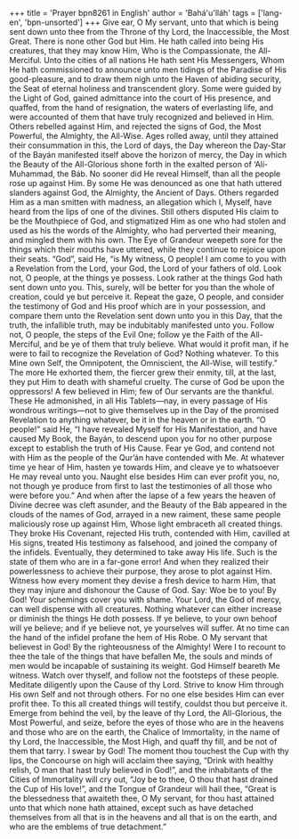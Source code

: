+++
title = 'Prayer bpn8261 in English'
author = 'Bahá'u'lláh'
tags = ['lang-en', 'bpn-unsorted']
+++
Give ear, O My servant, unto that which is being sent down unto thee from the Throne of thy Lord, the Inaccessible, the Most Great. There is none other God but Him. He hath called into being His creatures, that they may know Him, Who is the Compassionate, the All-Merciful. Unto the cities of all nations He hath sent His Messengers, Whom He hath commissioned to announce unto men tidings of the Paradise of His good-pleasure, and to draw them nigh unto the Haven of abiding security, the Seat of eternal holiness and transcendent glory.
Some were guided by the Light of God, gained admittance into the court of His presence, and quaffed, from the hand of resignation, the waters of everlasting life, and were accounted of them that have truly recognized and believed in Him. Others rebelled against Him, and rejected the signs of God, the Most Powerful, the Almighty, the All-Wise.
Ages rolled away, until they attained their consummation in this, the Lord of days, the Day whereon the Day-Star of the Bayán manifested itself above the horizon of mercy, the Day in which the Beauty of the All-Glorious shone forth in the exalted person of ‘Alí-Muhammad, the Báb. No sooner did He reveal Himself, than all the people rose up against Him. By some He was denounced as one that hath uttered slanders against God, the Almighty, the Ancient of Days. Others regarded Him as a man smitten with madness, an allegation which I, Myself, have heard from the lips of one of the divines. Still others disputed His claim to be the Mouthpiece of God, and stigmatized Him as one who had stolen and used as his the words of the Almighty, who had perverted their meaning, and mingled them with his own. The Eye of Grandeur weepeth sore for the things which their mouths have uttered, while they continue to rejoice upon their seats.
“God”, said He, “is My witness, O people! I am come to you with a Revelation from the Lord, your God, the Lord of your fathers of old. Look not, O people, at the things ye possess. Look rather at the things God hath sent down unto you. This, surely, will be better for you than the whole of creation, could ye but perceive it. Repeat the gaze, O people, and consider the testimony of God and His proof which are in your possession, and compare them unto the Revelation sent down unto you in this Day, that the truth, the infallible truth, may be indubitably manifested unto you. Follow not, O people, the steps of the Evil One; follow ye the Faith of the All-Merciful, and be ye of them that truly believe. What would it profit man, if he were to fail to recognize the Revelation of God? Nothing whatever. To this Mine own Self, the Omnipotent, the Omniscient, the All-Wise, will testify.”
The more He exhorted them, the fiercer grew their enmity, till, at the last, they put Him to death with shameful cruelty. The curse of God be upon the oppressors!
A few believed in Him; few of Our servants are the thankful. These He admonished, in all His Tablets—nay, in every passage of His wondrous writings—not to give themselves up in the Day of the promised Revelation to anything whatever, be it in the heaven or in the earth. “O people!” said He, “I have revealed Myself for His Manifestation, and have caused My Book, the Bayán, to descend upon you for no other purpose except to establish the truth of His Cause. Fear ye God, and contend not with Him as the people of the Qur’án have contended with Me. At whatever time ye hear of Him, hasten ye towards Him, and cleave ye to whatsoever He may reveal unto you. Naught else besides Him can ever profit you, no, not though ye produce from first to last the testimonies of all those who were before you.”
And when after the lapse of a few years the heaven of Divine decree was cleft asunder, and the Beauty of the Báb appeared in the clouds of the names of God, arrayed in a new raiment, these same people maliciously rose up against Him, Whose light embraceth all created things. They broke His Covenant, rejected His truth, contended with Him, cavilled at His signs, treated His testimony as falsehood, and joined the company of the infidels. Eventually, they determined to take away His life. Such is the state of them who are in a far-gone error!
And when they realized their powerlessness to achieve their purpose, they arose to plot against Him. Witness how every moment they devise a fresh device to harm Him, that they may injure and dishonour the Cause of God. Say: Woe be to you! By God! Your schemings cover you with shame. Your Lord, the God of mercy, can well dispense with all creatures. Nothing whatever can either increase or diminish the things He doth possess. If ye believe, to your own behoof will ye believe; and if ye believe not, ye yourselves will suffer. At no time can the hand of the infidel profane the hem of His Robe.
O My servant that believest in God! By the righteousness of the Almighty! Were I to recount to thee the tale of the things that have befallen Me, the souls and minds of men would be incapable of sustaining its weight. God Himself beareth Me witness. Watch over thyself, and follow not the footsteps of these people. Meditate diligently upon the Cause of thy Lord. Strive to know Him through His own Self and not through others. For no one else besides Him can ever profit thee. To this all created things will testify, couldst thou but perceive it.
Emerge from behind the veil, by the leave of thy Lord, the All-Glorious, the Most Powerful, and seize, before the eyes of those who are in the heavens and those who are on the earth, the Chalice of Immortality, in the name of thy Lord, the Inaccessible, the Most High, and quaff thy fill, and be not of them that tarry. I swear by God! The moment thou touchest the Cup with thy lips, the Concourse on high will acclaim thee saying, “Drink with healthy relish, O man that hast truly believed in God!”, and the inhabitants of the Cities of Immortality will cry out, “Joy be to thee, O thou that hast drained the Cup of His love!”, and the Tongue of Grandeur will hail thee, “Great is the blessedness that awaiteth thee, O My servant, for thou hast attained unto that which none hath attained, except such as have detached themselves from all that is in the heavens and all that is on the earth, and who are the emblems of true detachment.”
